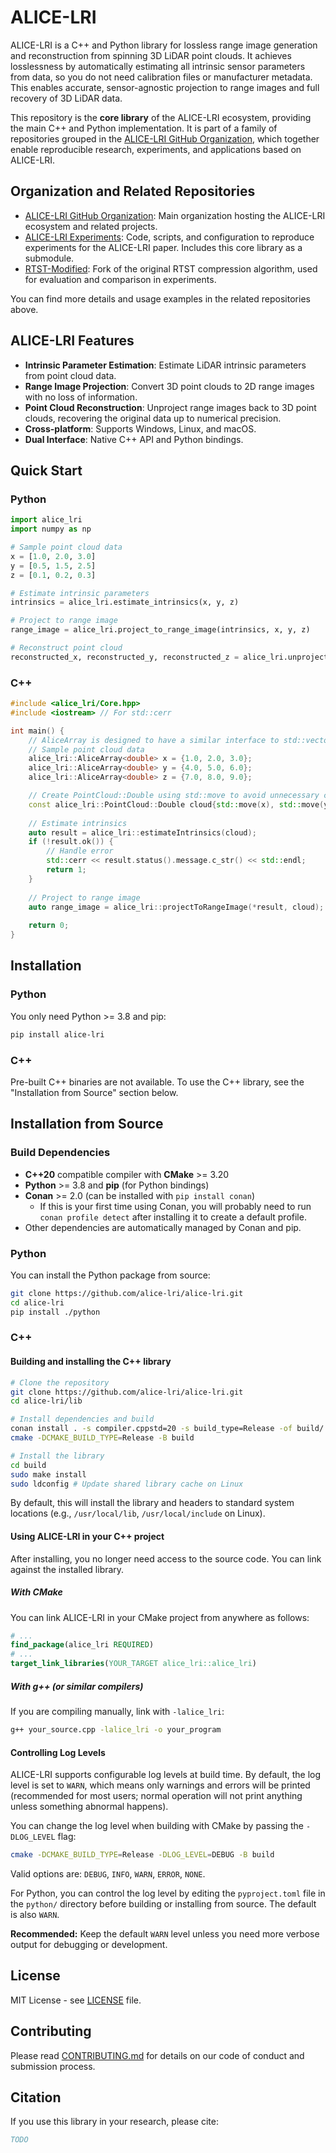 
# ALICE-LRI
<!-- TODO add CI badges -->
<!-- TODO update this readme -->


ALICE-LRI is a C++ and Python library for lossless range image generation and reconstruction from spinning 3D LiDAR point clouds. It achieves losslessness by automatically estimating all intrinsic sensor parameters from data, so you do not need calibration files or manufacturer metadata. This enables accurate, sensor-agnostic projection to range images and full recovery of 3D LiDAR data.

This repository is the **core library** of the ALICE-LRI ecosystem, providing the main C++ and Python implementation. It is part of a family of repositories grouped in the [ALICE-LRI GitHub Organization](https://github.com/alice-lri), which together enable reproducible research, experiments, and applications based on ALICE-LRI.

## Organization and Related Repositories

- [ALICE-LRI GitHub Organization](https://github.com/alice-lri): Main organization hosting the ALICE-LRI ecosystem and related projects.
- [ALICE-LRI Experiments](https://github.com/alice-lri/alice-lri-experiments): Code, scripts, and configuration to reproduce experiments for the ALICE-LRI paper. Includes this core library as a submodule.
- [RTST-Modified](https://github.com/alice-lri/rtst-modified): Fork of the original RTST compression algorithm, used for evaluation and comparison in experiments.

You can find more details and usage examples in the related repositories above.

## ALICE-LRI Features

- **Intrinsic Parameter Estimation**: Estimate LiDAR intrinsic parameters from point cloud data.
- **Range Image Projection**: Convert 3D point clouds to 2D range images with no loss of information.
- **Point Cloud Reconstruction**: Unproject range images back to 3D point clouds, recovering the original data up to numerical precision.
- **Cross-platform**: Supports Windows, Linux, and macOS.
- **Dual Interface**: Native C++ API and Python bindings.

## Quick Start

### Python

```python
import alice_lri
import numpy as np

# Sample point cloud data
x = [1.0, 2.0, 3.0]
y = [0.5, 1.5, 2.5] 
z = [0.1, 0.2, 0.3]

# Estimate intrinsic parameters
intrinsics = alice_lri.estimate_intrinsics(x, y, z)

# Project to range image
range_image = alice_lri.project_to_range_image(intrinsics, x, y, z)

# Reconstruct point cloud
reconstructed_x, reconstructed_y, reconstructed_z = alice_lri.unproject_to_point_cloud(intrinsics, range_image)
```

### C++

```cpp
#include <alice_lri/Core.hpp>
#include <iostream> // For std::cerr

int main() {
    // AliceArray is designed to have a similar interface to std::vector
    // Sample point cloud data
    alice_lri::AliceArray<double> x = {1.0, 2.0, 3.0};
    alice_lri::AliceArray<double> y = {4.0, 5.0, 6.0};
    alice_lri::AliceArray<double> z = {7.0, 8.0, 9.0};

    // Create PointCloud::Double using std::move to avoid unnecessary copies
    const alice_lri::PointCloud::Double cloud{std::move(x), std::move(y), std::move(z)};
    
    // Estimate intrinsics
    auto result = alice_lri::estimateIntrinsics(cloud);
    if (!result.ok()) {
        // Handle error
        std::cerr << result.status().message.c_str() << std::endl;
        return 1;
    }
    
    // Project to range image
    auto range_image = alice_lri::projectToRangeImage(*result, cloud);
    
    return 0;
}
```

## Installation

### Python
You only need Python >= 3.8 and pip:
```bash
pip install alice-lri
```

### C++
Pre-built C++ binaries are not available. To use the C++ library, see the "Installation from Source" section below.

## Installation from Source

### Build Dependencies
- **C++20** compatible compiler with **CMake** >= 3.20
- **Python** >= 3.8 and **pip** (for Python bindings)
- **Conan** >= 2.0 (can be installed with `pip install conan`)
  - If this is your first time using Conan, you will probably need to run `conan profile detect` after installing it to create a default profile.
- Other dependencies are automatically managed by Conan and pip.

### Python
You can install the Python package from source:
```bash
git clone https://github.com/alice-lri/alice-lri.git
cd alice-lri
pip install ./python
```

### C++
#### Building and installing the C++ library
```bash
# Clone the repository
git clone https://github.com/alice-lri/alice-lri.git
cd alice-lri/lib

# Install dependencies and build
conan install . -s compiler.cppstd=20 -s build_type=Release -of build/ --build=missing
cmake -DCMAKE_BUILD_TYPE=Release -B build

# Install the library
cd build
sudo make install
sudo ldconfig # Update shared library cache on Linux
```
By default, this will install the library and headers to standard system locations (e.g., `/usr/local/lib`, `/usr/local/include` on Linux).

#### Using ALICE-LRI in your C++ project
After installing, you no longer need access to the source code. You can link against the installed library.

##### With CMake

You can link ALICE-LRI in your CMake project from anywhere as follows:
```cmake
# ...
find_package(alice_lri REQUIRED)
# ...
target_link_libraries(YOUR_TARGET alice_lri::alice_lri)
```


##### With g++ (or similar compilers)

If you are compiling manually, link with `-lalice_lri`:
```bash
g++ your_source.cpp -lalice_lri -o your_program
```

#### Controlling Log Levels

ALICE-LRI supports configurable log levels at build time. By default, the log level is set to `WARN`, which means only warnings and errors will be printed (recommended for most users; normal operation will not print anything unless something abnormal happens).

You can change the log level when building with CMake by passing the `-DLOG_LEVEL` flag:
```bash
cmake -DCMAKE_BUILD_TYPE=Release -DLOG_LEVEL=DEBUG -B build
```
Valid options are: `DEBUG`, `INFO`, `WARN`, `ERROR`, `NONE`.

For Python, you can control the log level by editing the `pyproject.toml` file in the `python/` directory before building or installing from source. The default is also `WARN`.

**Recommended:** Keep the default `WARN` level unless you need more verbose output for debugging or development.

## License

MIT License - see [LICENSE](LICENSE) file.

## Contributing

Please read [CONTRIBUTING.md](CONTRIBUTING.md) for details on our code of conduct and submission process.

## Citation

If you use this library in your research, please cite:

```bibtex
TODO
```
